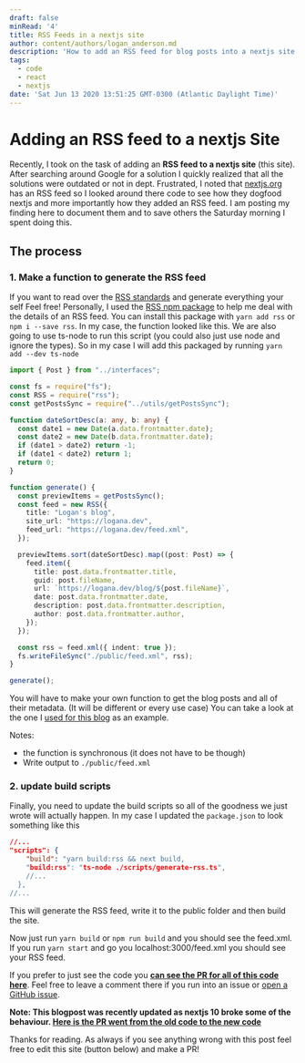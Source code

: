 ```yaml
---
draft: false
minRead: '4'
title: RSS Feeds in a nextjs site
author: content/authors/logan_anderson.md
description: 'How to add an RSS feed for blog posts into a nextjs site. Simple and easy. '
tags:
  - code
  - react
  - nextjs
date: 'Sat Jun 13 2020 13:51:25 GMT-0300 (Atlantic Daylight Time)'
---
```



# Adding an RSS feed to a nextjs Site

Recently, I took on the task of adding an **RSS feed to a nextjs site** (this site). After searching around Google for a solution I quickly realized that all the solutions were outdated or not in dept. Frustrated, I noted that [nextjs.org](https://logana.dev) has an RSS feed so I looked around there code to see how they dogfood nextjs and more importantly how they added an RSS feed. I am posting my finding here to document them and to save others the Saturday morning I spent doing this.

## The process

### 1. Make a function to generate the RSS feed

If you want to read over the [RSS standards](https://en.wikipedia.org/wiki/RSS) and generate everything your self Feel free! Personally, I used the [RSS npm package](https://www.npmjs.com/package/rss) to help me deal with the details of an RSS feed. You can install this package with `yarn add rss` or `npm i --save rss`. In my case, the function looked like this. We are also going to use ts-node to run this script (you could also just use node and ignore the types). So in my case I will add this packaged by running `yarn add --dev ts-node`

```typescript
import { Post } from "../interfaces";

const fs = require("fs");
const RSS = require("rss");
const getPostsSync = require("../utils/getPostsSync");

function dateSortDesc(a: any, b: any) {
  const date1 = new Date(a.data.frontmatter.date);
  const date2 = new Date(b.data.frontmatter.date);
  if (date1 > date2) return -1;
  if (date1 < date2) return 1;
  return 0;
}

function generate() {
  const previewItems = getPostsSync();
  const feed = new RSS({
    title: "Logan's blog",
    site_url: "https://logana.dev",
    feed_url: "https://logana.dev/feed.xml",
  });

  previewItems.sort(dateSortDesc).map((post: Post) => {
    feed.item({
      title: post.data.frontmatter.title,
      guid: post.fileName,
      url: `https://logana.dev/blog/${post.fileName}`,
      date: post.data.frontmatter.date,
      description: post.data.frontmatter.description,
      author: post.data.frontmatter.author,
    });
  });

  const rss = feed.xml({ indent: true });
  fs.writeFileSync("./public/feed.xml", rss);
}

generate();
```

You will have to make your own function to get the blog posts and all of their metadata. (It will be different or every use case) You can take a look at the one I [used for this blog](https://github.com/logan-anderson/blog-nextjs-tina-tailwind/blob/master/utils/getPostsSync.ts) as an example.

Notes:

- the function is synchronous (it does not have to be though)
- Write output to `./public/feed.xml`

###

### 2. update build scripts

Finally, you need to update the build scripts so all of the goodness we just wrote will actually happen. In my case I updated the `package.json` to look something like this

```json
//...
"scripts": {
    "build": "yarn build:rss && next build,
    "build:rss": "ts-node ./scripts/generate-rss.ts",
    //...
  },
//...
```

This will generate the RSS feed, write it to the public folder and then build the site.

Now just run `yarn build` or `npm run build` and you should see the feed.xml. If you run `yarn start` and go you localhost:3000/feed.xml you should see your RSS feed.

If you prefer to just see the code you [**can see the PR for all of this code here**](https://github.com/logan-anderson/blog-nextjs-tina-tailwind/pull/3). Feel free to leave a comment there if you run into an issue or [open a GitHub issue](https://github.com/logan-anderson/blog-nextjs-tina-tailwind/issues/new).

**Note: This blogpost was recently updated as nextjs 10 broke some of the behaviour. [Here is the PR went from the old code to the new code](https://github.com/logan-anderson/blog-nextjs-tina-tailwind/pull/46)**

Thanks for reading. As always if you see anything wrong with this post feel free to edit this site (button below) and make a PR!
